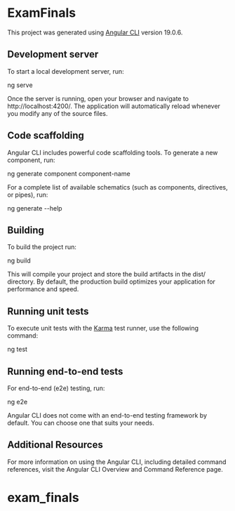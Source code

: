 # ExamFinals

This project was generated using [Angular CLI](https://github.com/angular/angular-cli) version 19.0.6.

## Development server

To start a local development server, run:

ng serve

Once the server is running, open your browser and navigate to http://localhost:4200/. The application will automatically reload whenever you modify any of the source files.

## Code scaffolding

Angular CLI includes powerful code scaffolding tools. To generate a new component, run:

ng generate component component-name

For a complete list of available schematics (such as components, directives, or pipes), run:

ng generate --help

## Building

To build the project run:

ng build

This will compile your project and store the build artifacts in the dist/ directory. By default, the production build optimizes your application for performance and speed.

## Running unit tests

To execute unit tests with the [Karma](https://karma-runner.github.io) test runner, use the following command:

ng test

## Running end-to-end tests

For end-to-end (e2e) testing, run:

ng e2e

Angular CLI does not come with an end-to-end testing framework by default. You can choose one that suits your needs.

## Additional Resources

For more information on using the Angular CLI, including detailed command references, visit the Angular CLI Overview and Command Reference page.

# exam_finals